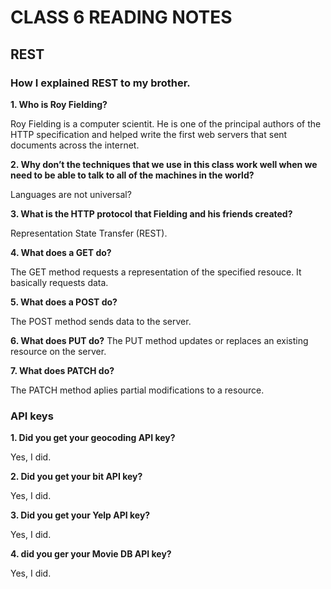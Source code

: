 # CLASS 6 READING NOTES

## REST

### How I explained REST to my brother.


**1. Who is Roy Fielding?**

Roy Fielding is a computer scientit. He is one of the principal authors of the HTTP specification and helped write the first web servers that sent documents across the internet.


**2. Why don’t the techniques that we use in this class work well when we need to be able to talk to all of the machines in the world?**

Languages are not universal?


**3. What is the HTTP protocol that Fielding and his friends created?**

Representation State Transfer (REST).

**4. What does a GET do?**

The GET method requests a representation of the specified resouce. It basically requests data.

**5. What does a POST do?**

The POST method sends data to the server.

**6. What does PUT do?**
The PUT method updates or replaces an existing resource on the server.

**7. What does PATCH do?**

The PATCH method aplies partial modifications to a resource.




### API keys


**1. Did you get your geocoding API key?**

Yes, I did.

**2. Did you get your bit API key?**

Yes, I did.

**3. Did you get your Yelp API key?**

Yes, I did.

**4. did you ger your Movie DB API key?**

Yes, I did.